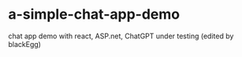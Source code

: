 # a-simple-chat-app-demo
chat app demo with react, ASP.net, ChatGPT
under testing
(edited by blackEgg)